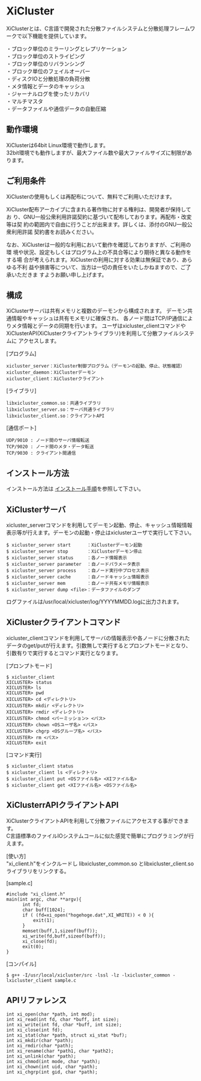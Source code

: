 XiCluster
======================
XiClusterとは、C言語で開発された分散ファイルシステムと分散処理フレームワークで以下機能を提供しています。  

・ブロック単位のミラーリングとレプリケーション  
・ブロック単位のストライピング  
・ブロック単位のリバランシング  
・ブロック単位のフェイルオーバー  
・ディスクIOと分散処理の負荷分散  
・メタ情報とデータのキャッシュ  
・ジャーナルログを使ったリカバリ  
・マルチマスタ  
・データファイルや通信データの自動圧縮


動作環境
------
XiClusterは64bit Linux環境で動作します。  
32bit環境でも動作しますが、最大ファイル数や最大ファイルサイズに制限があります。

ご利用条件
------
XiClusterの使用もしくは再配布について、無料でご利用いただけます。  

XiCluster配布アーカイブに含まれる著作物に対する権利は、開発者が保持してお
り、GNU一般公衆利用許諾契約に基づいて配布しております。再配布・改変等は契
約の範囲内で自由に行うことが出来ます。詳しくは、添付のGNU一般公衆利用許諾
契約書をお読みください。

なお、XiClusterは一般的な利用において動作を確認しておりますが、ご利用の環
境や状況、設定もしくはプログラム上の不具合等により期待と異なる動作をする場
合が考えられます。XiClusterの利用に対する効果は無保証であり、あらゆる不利
益や損害等について、当方は一切の責任をいたしかねますので、ご了承いただきま
すようお願い申し上げます。

構成
------
XiClusterサーバは共有メモリと複数のデーモンから構成されます。
デーモン共通情報やキャッシュは共有モメモリに確保され、
各ノード間はTCP/IP通信によりメタ情報とデータの同期を行います。
ユーザはxicluster_clientコマンドやXiClusterAPI(XiClusterクライアントライブラリ)を利用して分散ファイルシステムに
アクセスします。

[プログラム]  
```  
xicluster_server：XiCluster制御プログラム（デーモンの起動、停止、状態確認）  
xicluster_daemon：XiClusterデーモン  
xicluster_client：XiClusterクライアント  
```  
[ライブラリ]  
```  
libxicluster_common.so：共通ライブラリ  
libxicluster_server.so：サーバ共通ライブラリ  
libxicluster_client.so：クライアントAPI  
```  
[通信ポート]  
```  
UDP/9010 : ノード間のサーバ情報転送  
TCP/9020 : ノード間のメタ・データ転送  
TCP/9030 : クライアント間通信  
```    

インストール方法
------
インストール方法は [インストール手順](https://github.com/takakusaki/XiCluster/blob/master/doc/INSTALL.md)を参照して下さい。

XiClusterサーバ
------
xicluster_serverコマンドを利用してデーモン起動、停止、キャッシュ情報情報
表示等が行えます。デーモンの起動・停止はxiclusterユーザで実行して下さい。

```  
$ xicluster_server start      ：XiClusterデーモン起動  
$ xicluster_server stop       ：XiClusterデーモン停止  
$ xicluster_server status     ：各ノード情報表示  
$ xicluster_server parameter  ：自ノードパラメータ表示  
$ xicluster_server process    ：自ノード実行中プロセス表示  
$ xicluster_server cache      ：自ノードキャッシュ情報表示  
$ xicluster_server mem        ：自ノード共有メモリ情報表示  
$ xicluster_server dump <file>：データファイルのダンプ  
```    
ログファイルは/usr/local/xicluster/log/YYYYMMDD.logに出力されます。  

XiClusterクライアントコマンド
------
xicluster_clientコマンドを利用してサーバの情報表示や各ノードに分散された
データのget/putが行えます。引数無しで実行するとプロンプトモードとなり、
引数有りで実行するとコマンド実行となります。
  
[プロンプトモード]  
```  
$ xicluster_client  
XICLUSTER> status  
XICLUSTER> ls  
XICLUSTER> pwd  
XICLUSTER> cd <ディレクトリ>  
XICLUSTER> mkdir <ディレクトリ>  
XICLUSTER> rmdir <ディレクトリ>  
XICLUSTER> chmod <パーミッション> <パス>  
XICLUSTER> chown <OSユーザ名> <パス>  
XICLUSTER> chgrp <OSグループ名> <パス>  
XICLUSTER> rm <パス>  
XICLUSTER> exit  
```    
[コマンド実行] 
```  
$ xicluster_client status  
$ xicluster_client ls <ディレクトリ>  
$ xicluster_client put <OSファイル名> <XIファイル名>  
$ xicluster_client get <XIファイル名> <OSファイル名>  
```  

XiClusterrAPIクライアントAPI
------
XiClusterクライアントAPIを利用して分散ファイルにアクセスする事ができます。  
C言語標準のファイルIOシステムコールに似た感覚で簡単にプログラミングが行えます。  
  
[使い方]  
"xi_client.h"をインクルードし libxicluster_common.so とlibxicluster_client.soライブラリをリンクする。  
  
[sample.c]  
```
#include "xi_client.h"  
main(int argc, char **argv){  
      int fd;  
      char buff[1024];  
      if ( (fd=xi_open("hogehoge.dat",XI_WRITE)) < 0 ){  
          exit(1);  
      }  
      memset(buff,1,sizeof(buff));  
      xi_write(fd,buff,sizeof(buff));  
      xi_close(fd);  
      exit(0);  
}  
```  
[コンパイル]  
```  
$ g++ -I/usr/local/xicluster/src -lssl -lz -lxicluster_common -lxicluster_client sample.c  
```  

APIリファレンス
------
```  
int xi_open(char *path, int mod);  
int xi_read(int fd, char *buff, int size);  
int xi_write(int fd, char *buff, int size);  
int xi_close(int fd);  
int xi_stat(char *path, struct xi_stat *buf);  
int xi_mkdir(char *path);  
int xi_rmdir(char *path);  
int xi_rename(char *path1, char *path2);  
int xi_unlink(char *path);  
int xi_chmod(int mode, char *path);  
int xi_chown(int uid, char *path);  
int xi_chgrp(int gid, char *path);  
```    

